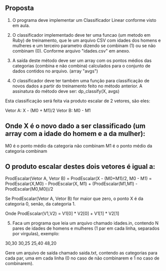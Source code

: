 
Proposta
-----------------------------------------------------------------------------------------
1) O programa deve implementar um Classificador Linear conforme visto em aula.

2) O classificador implementado deve ter uma funcao (um metodo em Ruby) de treinamento,
que le um arquivo CSV com idades dos homens e mulheres e um terceiro parametro dizendo se
combinam (1) ou se não combinam (0). Conforme arquivo "idades.csv" em anexo.

3) A saída deste método deve ser um array com os pontos médios das categorias (combina e
não combina) calculados para o conjunto de dados contidos no arquivo. (array "avgs")

4) O classificador deve ter também uma função para classificação de novos dados a partir
do treinamento feito no método anterior. A assinatura do método deve ser: dp_classify(X, avgs)

Esta classificação será feita via produto escalar de 2 vetores, são eles:

Vetor A: X - (M0 + M1)/2
Vetor B: M0 - M1

Onde X é o novo dado a ser classificado (um array com a idade do homem e a da mulher):
-----------------------------------------------------------------------------------------
M0 é o ponto médio da categoria não combinam
M1 é o ponto médio da categoria combinam

O produto escalar destes dois vetores é igual a:
-----------------------------------------------------------------------------------------
ProdEscalar(Vetor A, Vetor B) = ProdEscalar(X - (M0+M1)/2, M0 - M1) = ProdEscalar(X,M0) - ProdEscalar(X, M1) + (ProdEscalar(M1,M1) - ProdEscalar(M0,M0))/2

Se ProdEscalar(Vetor A, Vetor B) for maior que zero, o ponto X é da categoria 0, senão,
da categoria 1.

Onde ProdEscalar(V1,V2) = V1[0] * V2[0] + V1[1] * V2[1]

5) Faca um programa que leia um arquivo chamado idades.in, contendo N pares de idades de homens
e mulheres (1 par em cada linha, separados por virgulas), exemplo:

30,30
30,25
25,40
48,20

Gere um arquivo de saída chamado saida.txt, contendo as categorias para cada par, uma em cada
linha (0 no caso de não combinarem e 1 no caso de combinarem).
